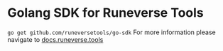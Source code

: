 # Golang SDK for Runeverse Tools
`go get github.com/runeversetools/go-sdk`
For more information please navigate to [docs.runeverse.tools](docs.runeverse.tools)